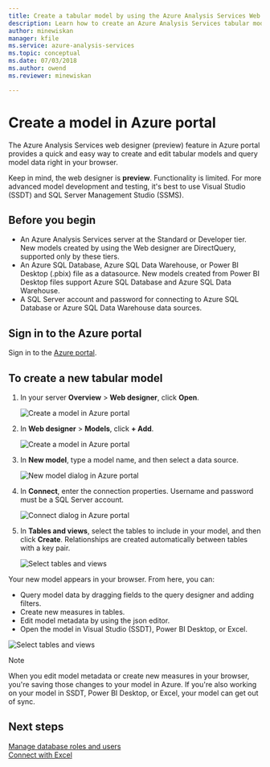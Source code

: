 ```yaml
---
title: Create a tabular model by using the Azure Analysis Services Web designer | Microsoft Docs
description: Learn how to create an Azure Analysis Services tabular model by using the Web designer in Azure portal.
author: minewiskan
manager: kfile
ms.service: azure-analysis-services
ms.topic: conceptual
ms.date: 07/03/2018
ms.author: owend
ms.reviewer: minewiskan

---
```

# Create a model in Azure portal

The Azure Analysis Services web designer (preview) feature in Azure portal provides a quick and easy way to create and edit tabular models and query model data right in your browser. 

Keep in mind, the web designer is **preview**. Functionality is limited. For more advanced model development and testing, it's best to use Visual Studio (SSDT) and SQL Server Management Studio (SSMS).

## Before you begin

- An Azure Analysis Services server at the Standard or Developer tier. New models created by using the Web designer are DirectQuery, supported only by these tiers.
- An Azure SQL Database, Azure SQL Data Warehouse, or Power BI Desktop (.pbix) file as a datasource. New models created from Power BI Desktop files support Azure SQL Database and Azure SQL Data Warehouse.
- A SQL Server account and password for connecting to Azure SQL Database or Azure SQL Data Warehouse data sources.

## Sign in to the Azure portal

Sign in to the [Azure portal](https://portal.azure.com/).

## To create a new tabular model

1. In your server **Overview** > **Web designer**, click **Open**.

    ![Create a model in Azure portal](./media/analysis-services-create-model-portal/aas-create-portal-overview-wd.png)

2. In **Web designer** > **Models**, click **+ Add**.

    ![Create a model in Azure portal](./media/analysis-services-create-model-portal/aas-create-portal-models.png)

3. In **New model**, type a model name, and then select a data source.

    ![New model dialog in Azure portal](./media/analysis-services-create-model-portal/aas-create-portal-new-model.png)

4. In **Connect**, enter the connection properties. Username and password must be a SQL Server account.

     ![Connect dialog in Azure portal](./media/analysis-services-create-model-portal/aas-create-portal-connect.png)

5. In **Tables and views**, select the tables to include in your model, and then click **Create**. Relationships are created automatically between tables with a key pair.

     ![Select tables and views](./media/analysis-services-create-model-portal/aas-create-portal-tables.png)

Your new model appears in your browser. From here, you can:   

- Query model data by dragging fields to the query designer and adding filters.
- Create new measures in tables.
- Edit model metadata by using the json editor.
- Open the model in Visual Studio (SSDT), Power BI Desktop, or Excel.

![Select tables and views](./media/analysis-services-create-model-portal/aas-create-portal-query.png)

> [!NOTE]
> When you edit model metadata or create new measures in your browser, you're saving those changes to your model in Azure. If you're also working on your model in SSDT, Power BI Desktop, or Excel, your model can get out of sync.


## Next steps 
[Manage database roles and users](analysis-services-database-users.md)  
[Connect with Excel](analysis-services-connect-excel.md)  


